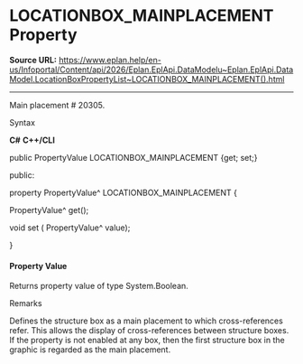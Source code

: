 # LOCATIONBOX_MAINPLACEMENT Property

**Source URL:** https://www.eplan.help/en-us/Infoportal/Content/api/2026/Eplan.EplApi.DataModelu~Eplan.EplApi.DataModel.LocationBoxPropertyList~LOCATIONBOX_MAINPLACEMENT().html

---

Main placement # 20305.

Syntax

**C#**
**C++/CLI**


public PropertyValue LOCATIONBOX_MAINPLACEMENT {get; set;}

public:

property PropertyValue^ LOCATIONBOX_MAINPLACEMENT {

   PropertyValue^ get();

   void set (    PropertyValue^ value);

}


#### Property Value

Returns property value of type System.Boolean.

Remarks

Defines the structure box as a main placement to which cross-references refer. This allows the display of cross-references between structure boxes. If the property is not enabled at any box, then the first structure box in the graphic is regarded as the main placement.
